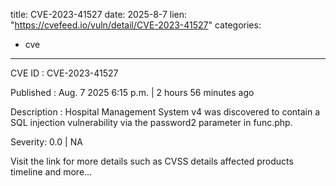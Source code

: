  
title: CVE-2023-41527
date: 2025-8-7
lien: "https://cvefeed.io/vuln/detail/CVE-2023-41527"
categories:
  - cve
---

CVE ID : CVE-2023-41527

Published :  Aug. 7
2025
6:15 p.m. | 2 hours
56 minutes ago

Description : Hospital Management System v4 was discovered to contain a SQL injection vulnerability via the password2 parameter in func.php.

Severity: 0.0 | NA

Visit the link for more details
such as CVSS details
affected products
timeline
and more...
